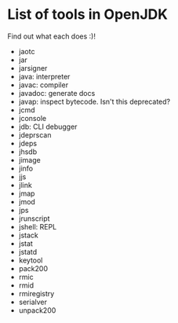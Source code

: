 # List of tools in OpenJDK

Find out what each does :)!

- jaotc
- jar
- jarsigner
- java: interpreter
- javac: compiler
- javadoc: generate docs
- javap: inspect bytecode. Isn't this deprecated?
- jcmd
- jconsole
- jdb: CLI debugger
- jdeprscan
- jdeps
- jhsdb
- jimage
- jinfo
- jjs
- jlink
- jmap
- jmod
- jps
- jrunscript
- jshell: REPL
- jstack
- jstat
- jstatd
- keytool
- pack200
- rmic
- rmid
- rmiregistry
- serialver
- unpack200
